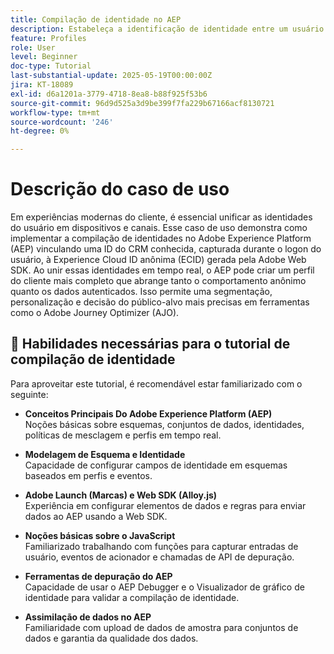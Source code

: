 ```yaml
---
title: Compilação de identidade no AEP
description: Estabeleça a identificação de identidade entre um usuário conhecido (CRMID) e um visitante anônimo da Web (ECID), permitindo perfis unificados para personalização em tempo real e o Offer Decisioning no Adobe Journey Optimizer (AJO).
feature: Profiles
role: User
level: Beginner
doc-type: Tutorial
last-substantial-update: 2025-05-19T00:00:00Z
jira: KT-18089
exl-id: d6a1201a-3779-4718-8ea8-b88f925f53b6
source-git-commit: 96d9d525a3d9be399f7fa229b67166acf8130721
workflow-type: tm+mt
source-wordcount: '246'
ht-degree: 0%

---
```


# Descrição do caso de uso

Em experiências modernas do cliente, é essencial unificar as identidades do usuário em dispositivos e canais. Esse caso de uso demonstra como implementar a compilação de identidades no Adobe Experience Platform (AEP) vinculando uma ID do CRM conhecida, capturada durante o logon do usuário, à Experience Cloud ID anônima (ECID) gerada pela Adobe Web SDK. Ao unir essas identidades em tempo real, o AEP pode criar um perfil do cliente mais completo que abrange tanto o comportamento anônimo quanto os dados autenticados. Isso permite uma segmentação, personalização e decisão do público-alvo mais precisas em ferramentas como o Adobe Journey Optimizer (AJO).

## 🧠 Habilidades necessárias para o tutorial de compilação de identidade

Para aproveitar este tutorial, é recomendável estar familiarizado com o seguinte:

- **Conceitos Principais Do Adobe Experience Platform (AEP)**\
  Noções básicas sobre esquemas, conjuntos de dados, identidades, políticas de mesclagem e perfis em tempo real.

- **Modelagem de Esquema e Identidade**\
  Capacidade de configurar campos de identidade em esquemas baseados em perfis e eventos.

- **Adobe Launch (Marcas) e Web SDK (Alloy.js)**\
  Experiência em configurar elementos de dados e regras para enviar dados ao AEP usando a Web SDK.

- **Noções básicas sobre o JavaScript**\
  Familiarizado trabalhando com funções para capturar entradas de usuário, eventos de acionador e chamadas de API de depuração.

- **Ferramentas de depuração do AEP**\
  Capacidade de usar o AEP Debugger e o Visualizador de gráfico de identidade para validar a compilação de identidade.

- **Assimilação de dados no AEP**\
  Familiaridade com upload de dados de amostra para conjuntos de dados e garantia da qualidade dos dados.


